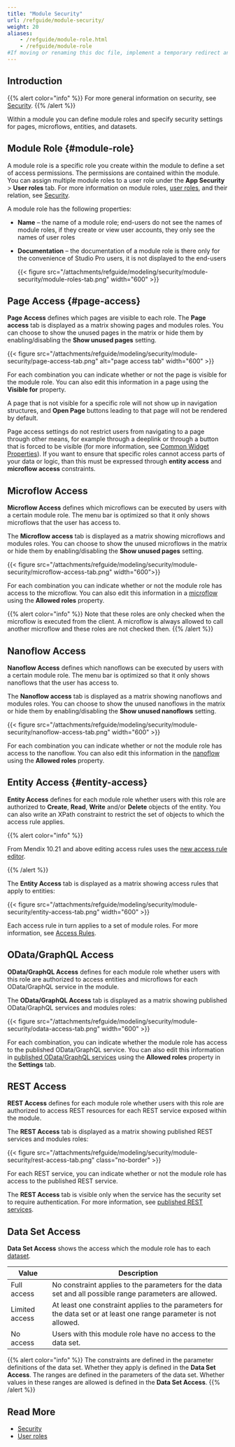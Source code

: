 ```yaml
---
title: "Module Security"
url: /refguide/module-security/
weight: 20
aliases:
    - /refguide/module-role.html
    - /refguide/module-role
#If moving or renaming this doc file, implement a temporary redirect and let the respective team know they should update the URL in the product. See Mapping to Products for more details. 
---
```


## Introduction

{{% alert color="info" %}}
For more general information on security, see [Security](/refguide/security/).
{{% /alert %}}

Within a module you can define module roles and specify security settings for pages, microflows, entities, and datasets.

## Module Role {#module-role}

A module role is a specific role you create within the module to define a set of access permissions. The permissions are contained within the module. You can assign multiple module roles to a user role under the **App Security** > **User roles** tab. For more information on module roles, [user roles](/refguide/user-roles/), and their relation, see [Security](/refguide/security/).

A module role has the following properties:

* **Name** – the name of a module role; end-users do not see the names of module roles, if they create or view user accounts, they only see the names of user roles
* **Documentation** – the documentation of a module role is there only for the convenience of Studio Pro users, it is not displayed to the end-users

    {{< figure src="/attachments/refguide/modeling/security/module-security/module-roles-tab.png"  width="600"  >}}

## Page Access {#page-access}

**Page Access** defines which pages are visible to each role. The **Page access** tab is displayed as a matrix showing pages and modules roles. You can choose to show the unused pages in the matrix or hide them by enabling/disabling the **Show unused pages** setting. 

{{< figure src="/attachments/refguide/modeling/security/module-security/page-access-tab.png" alt="page access tab" width="600" >}}

For each combination you can indicate whether or not the page is visible for the module role. You can also edit this information in a page using the **Visible for** property.

A page that is not visible for a specific role will not show up in navigation structures, and **Open Page** buttons leading to that page will not be rendered by default.

Page access settings do not restrict users from navigating to a page through other means, for example through a deeplink or through a button that is forced to be visible (for more information, see [Common Widget Properties](/refguide/common-widget-properties/)). If you want to ensure that specific roles cannot access parts of your data or logic, than this must be expressed through **entity access** and **microflow access** constraints.

## Microflow Access

**Microflow Access** defines which microflows can be executed by users with a certain module role. The menu bar is optimized so that it only shows microflows that the user has access to. 

The **Microflow access** tab is displayed as a matrix showing microflows and modules roles. You can choose to show the unused microflows in the matrix or hide them by enabling/disabling the **Show unused pages** setting. 

{{< figure src="/attachments/refguide/modeling/security/module-security/microflow-access-tab.png" width="600">}}

For each combination you can indicate whether or not the module role has access to the microflow. You can also edit this information in a [microflow](/refguide/microflow/) using the **Allowed roles** property.

{{% alert color="info" %}}
Note that these roles are only checked when the microflow is executed from the client. A microflow is always allowed to call another microflow and these roles are not checked then.
{{% /alert %}}

## Nanoflow Access

**Nanoflow Access** defines which nanoflows can be executed by users with a certain module role. The menu bar is optimized so that it only shows nanoflows that the user has access to. 

The **Nanoflow access** tab is displayed as a matrix showing nanoflows and modules roles. You can choose to show the unused nanoflows in the matrix or hide them by enabling/disabling the **Show unused nanoflows** setting. 

{{< figure src="/attachments/refguide/modeling/security/module-security/nanoflow-access-tab.png" width="600" >}}

For each combination you can indicate whether or not the module role has access to the nanoflow. You can also edit this information in the [nanoflow](/refguide/nanoflow/) using the **Allowed roles** property.

## Entity Access {#entity-access}

**Entity Access** defines for each module role whether users with this role are authorized to **Create**, **Read**, **Write** and/or **Delete** objects of the entity. You can also write an XPath constraint to restrict the set of objects to which the access rule applies. 

{{% alert color="info" %}}

From Mendix 10.21 and above editing access rules uses the [new access rule editor](/refguide/access-rules/#new-editor). 

{{% /alert %}}

The **Entity Access** tab is displayed as a matrix showing access rules that apply to entities:

{{< figure src="/attachments/refguide/modeling/security/module-security/entity-access-tab.png" width="600" >}}

Each access rule in turn applies to a set of module roles. For more information, see [Access Rules](/refguide/access-rules/).

## OData/GraphQL Access 

**OData/GraphQL Access** defines for each module role whether users with this role are authorized to access entities and microflows for each OData/GraphQL service in the module.

The **OData/GraphQL Access** tab is displayed as a matrix showing published OData/GraphQL services and modules roles:

{{< figure src="/attachments/refguide/modeling/security/module-security/odata-access-tab.png" width="600"  >}}

For each combination, you can indicate whether the module role has access to the published OData/GraphQL service. You can also edit this information in [published OData/GraphQL services](/refguide/published-odata-services/) using the **Allowed roles** property in the **Settings** tab.

## REST Access

**REST Access** defines for each module role whether users with this role are authorized to access REST resources for each REST service exposed within the module. 

The **REST Access** tab is displayed as a matrix showing published REST services and modules roles:

{{< figure src="/attachments/refguide/modeling/security/module-security/rest-access-tab.png" class="no-border" >}}

For each REST service, you can indicate whether or not the module role has access to the published REST service.

The **REST Access** tab is visible only when the service has the security set to require authentication. For more information, see [published REST services](/refguide/published-rest-services/).

## Data Set Access

**Data Set Access** shows the access which the module role has to each [dataset](/refguide/data-sets/).

| Value | Description |
| --- | --- |
| Full access | No constraint applies to the parameters for the data set and all possible range parameters are allowed. |
| Limited access | At least one constraint applies to the parameters for the data set or at least one range parameter is not allowed. |
| No access | Users with this module role have no access to the data set. |

{{% alert color="info" %}}
The constraints are defined in the parameter definitions of the data set. Whether they apply is defined in the **Data Set Access**.
The ranges are defined in the parameters of the data set. Whether values in these ranges are allowed is defined in the **Data Set Access**.
{{% /alert %}}

## Read More

* [Security](/refguide/security/)
* [User roles](/refguide/user-roles/)
